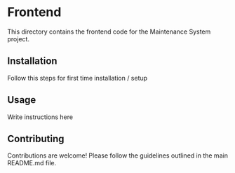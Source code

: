 # Frontend

This directory contains the frontend code for the Maintenance System project.

## Installation
Follow this steps for first time installation / setup

## Usage
Write instructions here

## Contributing
Contributions are welcome! Please follow the guidelines outlined in the main README.md file.




